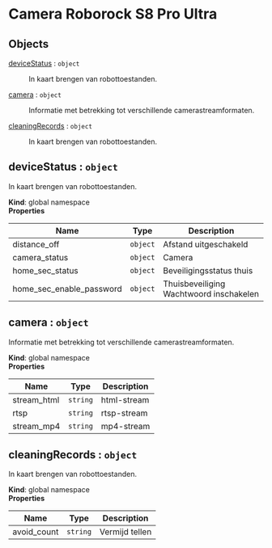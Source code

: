 # Camera Roborock S8 Pro Ultra

## Objects

<dl>
<dt><a href="#deviceStatus">deviceStatus</a> : <code>object</code></dt>
<dd><p>In kaart brengen van robottoestanden.</p>
</dd>
<dt><a href="#camera">camera</a> : <code>object</code></dt>
<dd><p>Informatie met betrekking tot verschillende camerastreamformaten.</p>
</dd>
<dt><a href="#cleaningRecords">cleaningRecords</a> : <code>object</code></dt>
<dd><p>In kaart brengen van robottoestanden.</p>
</dd>
</dl>

<a name="deviceStatus"></a>

## deviceStatus : <code>object</code>
In kaart brengen van robottoestanden.

**Kind**: global namespace  
**Properties**

| Name | Type | Description |
| --- | --- | --- |
| distance_off | <code>object</code> | Afstand uitgeschakeld |
| camera_status | <code>object</code> | Camera |
| home_sec_status | <code>object</code> | Beveiligingsstatus thuis |
| home_sec_enable_password | <code>object</code> | Thuisbeveiliging Wachtwoord inschakelen |

<a name="camera"></a>

## camera : <code>object</code>
Informatie met betrekking tot verschillende camerastreamformaten.

**Kind**: global namespace  
**Properties**

| Name | Type | Description |
| --- | --- | --- |
| stream_html | <code>string</code> | html-stream |
| rtsp | <code>string</code> | rtsp-stream |
| stream_mp4 | <code>string</code> | mp4-stream |

<a name="cleaningRecords"></a>

## cleaningRecords : <code>object</code>
In kaart brengen van robottoestanden.

**Kind**: global namespace  
**Properties**

| Name | Type | Description |
| --- | --- | --- |
| avoid_count | <code>string</code> | Vermijd tellen |

